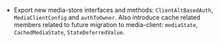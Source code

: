 - Export new media-store interfaces and methods: `ClientAltBasedAuth`, `MediaClientConfig` and `authToOwner`. Also introduce cache related members related to future migration to media-client: `mediaState`, `CachedMediaState`, `StateDeferredValue`. 